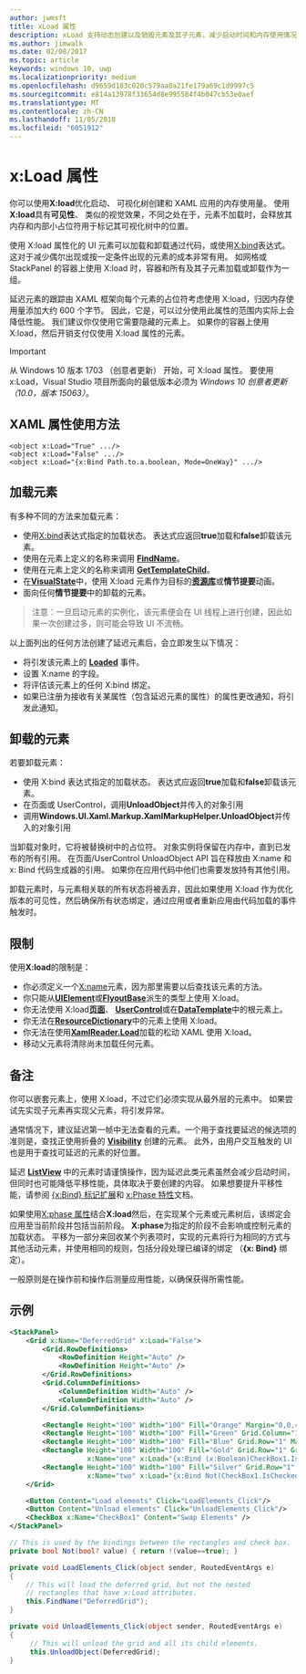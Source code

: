 ```yaml
---
author: jwmsft
title: xLoad 属性
description: xLoad 支持动态创建以及销毁元素及其子元素，减少启动时间和内存使用情况。 
ms.author: jimwalk
ms.date: 02/08/2017
ms.topic: article
keywords: windows 10, uwp
ms.localizationpriority: medium
ms.openlocfilehash: d9659d183c020c579aa0a21fe179a69c1d9997c5
ms.sourcegitcommit: e814a13978f33654d8e995584f4b047cb53e0aef
ms.translationtype: MT
ms.contentlocale: zh-CN
ms.lasthandoff: 11/05/2018
ms.locfileid: "6051912"
---
```

# <a name="xload-attribute"></a>x:Load 属性

你可以使用**X:load**优化启动、 可视化树创建和 XAML 应用的内存使用量。 使用**X:load**具有**可见性**、 类似的视觉效果，不同之处在于，元素不加载时，会释放其内存和内部小占位符用于标记其可视化树中的位置。

使用 X:load 属性化的 UI 元素可以加载和卸载通过代码，或使用[X:bind](x-bind-markup-extension.md)表达式。 这对于减少偶尔出现或按一定条件出现的元素的成本非常有用。 如网格或 StackPanel 的容器上使用 X:load 时，容器和所有及其子元素加载或卸载作为一组。

延迟元素的跟踪由 XAML 框架向每个元素的占位符考虑使用 X:load，归因内存使用量添加大约 600 个字节。 因此，它是，可以过分使用此属性的范围内实际上会降低性能。 我们建议你仅使用它需要隐藏的元素上。 如果你的容器上使用 X:load，然后开销支付仅使用 X:load 属性的元素。

> [!IMPORTANT]
> 从 Windows 10 版本 1703 （创意者更新） 开始，可 X:load 属性。 要使用 x:Load，Visual Studio 项目所面向的最低版本必须为 *Windows 10 创意者更新（10.0，版本 15063）*。

## <a name="xaml-attribute-usage"></a>XAML 属性使用方法

``` syntax
<object x:Load="True" .../>
<object x:Load="False" .../>
<object x:Load="{x:Bind Path.to.a.boolean, Mode=OneWay}" .../>
```

## <a name="loading-elements"></a>加载元素

有多种不同的方法来加载元素：

- 使用[X:bind](x-bind-markup-extension.md)表达式指定的加载状态。 表达式应返回**true**加载和**false**卸载该元素。
- 使用在元素上定义的名称来调用 [**FindName**](https://msdn.microsoft.com/library/windows/apps/br208715)。
- 使用在元素上定义的名称来调用 [**GetTemplateChild**](https://msdn.microsoft.com/library/windows/apps/br209416)。
- 在[**VisualState**](https://msdn.microsoft.com/library/windows/apps/br209007)中，使用 X:load 元素作为目标的[**资源库**](https://msdn.microsoft.com/library/windows/apps/br208817)或**情节提要**动画。
- 面向任何**情节提要**中的卸载的元素。

> 注意：一旦启动元素的实例化，该元素便会在 UI 线程上进行创建，因此如果一次创建过多，则可能会导致 UI 不流畅。

以上面列出的任何方法创建了延迟元素后，会立即发生以下情况：

- 将引发该元素上的 [**Loaded**](https://msdn.microsoft.com/library/windows/apps/br208723) 事件。
- 设置 X:name 的字段。
- 将评估该元素上的任何 X:bind 绑定。
- 如果已注册为接收有关某属性（包含延迟元素的属性）的属性更改通知，将引发此通知。

## <a name="unloading-elements"></a>卸载的元素

若要卸载元素：

- 使用 X:bind 表达式指定的加载状态。 表达式应返回**true**加载和**false**卸载该元素。
- 在页面或 UserControl，调用**UnloadObject**并传入的对象引用
- 调用**Windows.UI.Xaml.Markup.XamlMarkupHelper.UnloadObject**并传入的对象引用

当卸载对象时，它将被替换树中的占位符。 对象实例将保留在内存中，直到已发布的所有引用。 在页面/UserControl UnloadObject API 旨在释放由 X:name 和 x: Bind 代码生成器的引用。 如果你在应用代码中他们也需要发放持有其他引用。

卸载元素时，与元素相关联的所有状态将被丢弃，因此如果使用 X:load 作为优化版本的可见性，然后确保所有状态绑定，通过应用或者重新应用由代码加载的事件触发时。

## <a name="restrictions"></a>限制

使用**X:load**的限制是：

- 你必须定义一个[X:name](x-name-attribute.md)元素，因为那里需要以后查找该元素的方法。
- 你只能从[**UIElement**](https://msdn.microsoft.com/library/windows/apps/br208911)或[**FlyoutBase**](https://msdn.microsoft.com/library/windows/apps/dn279249)派生的类型上使用 X:load。
- 你无法使用 X:load[**页面**](https://msdn.microsoft.com/library/windows/apps/windows.ui.xaml.controls.page)、 [**UserControl**](https://msdn.microsoft.com/library/windows/apps/windows.ui.xaml.controls.usercontrol)或在[**DataTemplate**](https://msdn.microsoft.com/library/windows/apps/br242348)中的根元素上。
- 你无法在[**ResourceDictionary**](https://msdn.microsoft.com/library/windows/apps/br208794)中的元素上使用 X:load。
- 你无法在使用[**XamlReader.Load**](https://msdn.microsoft.com/library/windows/apps/br228048)加载的松动 XAML 使用 X:load。
- 移动父元素将清除尚未加载任何元素。

## <a name="remarks"></a>备注

你可以嵌套元素上，使用 X:load，不过它们必须实现从最外层的元素中。 如果尝试先实现子元素再实现父元素，将引发异常。

通常情况下，建议延迟第一帧中无法查看的元素。一个用于查找要延迟的候选项的准则是，查找正使用折叠的 [**Visibility**](https://msdn.microsoft.com/library/windows/apps/br208992) 创建的元素。 此外，由用户交互触发的 UI 也是用于查找可延迟的元素的好位置。

延迟 [**ListView**](https://msdn.microsoft.com/library/windows/apps/br242878) 中的元素时请谨慎操作，因为延迟此类元素虽然会减少启动时间，但同时也可能降低平移性能，具体取决于要创建的内容。 如果想要提升平移性能，请参阅 [{x:Bind} 标记扩展](x-bind-markup-extension.md)和 [x:Phase 特性](x-phase-attribute.md)文档。

如果使用[X:phase 属性](x-phase-attribute.md)结合**X:load**然后，在实现某个元素或元素树后，该绑定会应用至当前阶段并包括当前阶段。 **X:phase**为指定的阶段不会影响或控制元素的加载状态。 平移为一部分来回收某个列表项时，实现的元素将行为相同的方式与其他活动元素，并使用相同的规则，包括分段处理已编译的绑定 （**{x: Bind}** 绑定）。

一般原则是在操作前和操作后测量应用性能，以确保获得所需性能。

## <a name="example"></a>示例

```xml
<StackPanel>
    <Grid x:Name="DeferredGrid" x:Load="False">
        <Grid.RowDefinitions>
            <RowDefinition Height="Auto" />
            <RowDefinition Height="Auto" />
        </Grid.RowDefinitions>
        <Grid.ColumnDefinitions>
            <ColumnDefinition Width="Auto" />
            <ColumnDefinition Width="Auto" />
        </Grid.ColumnDefinitions>

        <Rectangle Height="100" Width="100" Fill="Orange" Margin="0,0,4,4"/>
        <Rectangle Height="100" Width="100" Fill="Green" Grid.Column="1" Margin="4,0,0,4"/>
        <Rectangle Height="100" Width="100" Fill="Blue" Grid.Row="1" Margin="0,4,4,0"/>
        <Rectangle Height="100" Width="100" Fill="Gold" Grid.Row="1" Grid.Column="1" Margin="4,4,0,0"
                   x:Name="one" x:Load="{x:Bind (x:Boolean)CheckBox1.IsChecked, Mode=OneWay}"/>
        <Rectangle Height="100" Width="100" Fill="Silver" Grid.Row="1" Grid.Column="1" Margin="4,4,0,0"
                   x:Name="two" x:Load="{x:Bind Not(CheckBox1.IsChecked), Mode=OneWay}"/>
    </Grid>

    <Button Content="Load elements" Click="LoadElements_Click"/>
    <Button Content="Unload elements" Click="UnloadElements_Click"/>
    <CheckBox x:Name="CheckBox1" Content="Swap Elements" />
</StackPanel>
```

```csharp
// This is used by the bindings between the rectangles and check box.
private bool Not(bool? value) { return !(value==true); }

private void LoadElements_Click(object sender, RoutedEventArgs e)
{
    // This will load the deferred grid, but not the nested
    // rectangles that have x:Load attributes.
    this.FindName("DeferredGrid"); 
}

private void UnloadElements_Click(object sender, RoutedEventArgs e)
{
     // This will unload the grid and all its child elements.
     this.UnloadObject(DeferredGrid);
}
```

